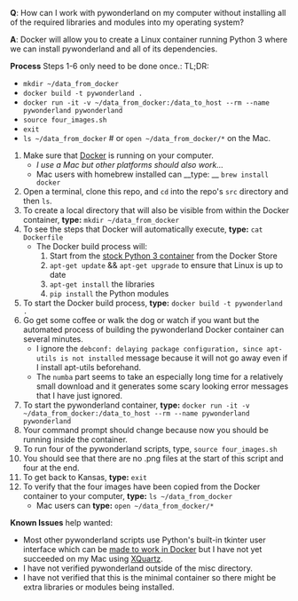 __Q__: How can I work with pywonderland on my computer without installing all of the required libraries and modules into my operating system?

__A__: Docker will allow you to create a Linux container running Python 3 where we can install pywonderland and all of its dependencies.

__Process__ Steps 1-6 only need to be done once.:
TL;DR:
* `mkdir ~/data_from_docker`
* `docker build -t pywonderland .`
* `docker run -it -v ~/data_from_docker:/data_to_host --rm --name pywonderland pywonderland`
* `source four_images.sh`
* `exit`
* `ls ~/data_from_docker`  # or `open ~/data_from_docker/*` on the Mac.

1. Make sure that [Docker](https://www.docker.com/get-docker) is running on your computer.
    * _I use a Mac but other platforms should also work..._
    * Mac users with homebrew installed can __type: __ `brew install docker`
2. Open a terminal, clone this repo, and `cd` into the repo's `src` directory and then `ls`.
3. To create a local directory that will also be visible from within the Docker container, __type:__ `mkdir ~/data_from_docker`
4. To see the steps that Docker will automatically execute, __type:__ `cat Dockerfile`
	* The Docker build process will:
	    1. Start from the [stock Python 3 container](https://store.docker.com/images/python) from the Docker Store
	    2. `apt-get update` && `apt-get upgrade` to ensure that Linux is up to date
	    3. `apt-get install` the libraries
	    4. `pip install` the Python modules
5. To start the Docker build process, __type:__ `docker build -t pywonderland .`
6. Go get some coffee or walk the dog or watch if you want but the automated process of building the pywonderland Docker container can several minutes.
    * I ignore the `debconf: delaying package configuration, since apt-utils is not installed` message because it will not go away even if I install apt-utils beforehand.
	* The `numba` part seems to take an especially long time for a relatively small download and it generates some scary looking error messages that I have just ignored.
7. To start the pywonderland container, __type:__ `docker run -it -v ~/data_from_docker:/data_to_host --rm --name pywonderland pywonderland`
8. Your command prompt should change because now you should be running inside the container.
9. To run four of the pywonderland scripts, type, `source four_images.sh`
10. You should see that there are no .png files at the start of this script and four at the end.
11. To get back to Kansas, __type:__ `exit`
12. To verify that the four images have been copied from the Docker container to your computer, __type:__ `ls ~/data_from_docker`
    * Mac users can __type:__ `open ~/data_from_docker/*`

__Known Issues__ help wanted:
* Most other pywonderland scripts use Python's built-in tkinter user interface which can be [made to work in Docker](https://hub.docker.com/r/dorakorpar/nsgui) but I have not yet succeeded on my Mac using [XQuartz](https://www.xquartz.org).
* I have not verified pywonderland outside of the misc directory.
* I have not verified that this is the minimal container so there might be extra libraries or modules being installed.
